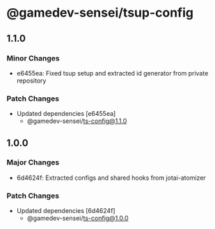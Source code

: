 # @gamedev-sensei/tsup-config

## 1.1.0

### Minor Changes

- e6455ea: Fixed tsup setup and extracted id generator from private repository

### Patch Changes

- Updated dependencies [e6455ea]
  - @gamedev-sensei/ts-config@1.1.0

## 1.0.0

### Major Changes

- 6d4624f: Extracted configs and shared hooks from jotai-atomizer

### Patch Changes

- Updated dependencies [6d4624f]
  - @gamedev-sensei/ts-config@1.0.0
